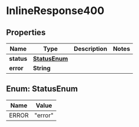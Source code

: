 
# InlineResponse400

## Properties
Name | Type | Description | Notes
------------ | ------------- | ------------- | -------------
**status** | [**StatusEnum**](#StatusEnum) |  | 
**error** | **String** |  | 


<a name="StatusEnum"></a>
## Enum: StatusEnum
Name | Value
---- | -----
ERROR | &quot;error&quot;



